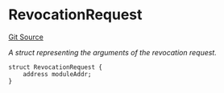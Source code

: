 # RevocationRequest
[Git Source](https://github.com/rhinestonewtf/registry/blob/350cdd9001705a91cd42a82c8ee3e0cd055714e5/src/DataTypes.sol)

*A struct representing the arguments of the revocation request.*


```solidity
struct RevocationRequest {
    address moduleAddr;
}
```

